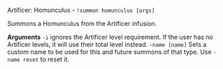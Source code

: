 Artificer: Homunculus - `!summon homunculus [args]` 

Summons a Homunculus from the Artificer infusion.
 
**Arguments**
`-i` ignores the Artificer level requirement. If the user has no Artificer levels, it will use their total level instead.
`-name [name]` Sets a custom name to be used for this and future summons of that type. Use `-name reset` to reset it.